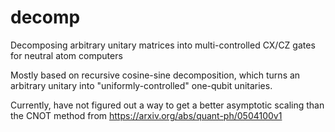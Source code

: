 # decomp
Decomposing arbitrary unitary matrices into multi-controlled CX/CZ gates for neutral atom computers

Mostly based on recursive cosine-sine decomposition, which turns an arbitrary unitary into "uniformly-controlled" one-qubit unitaries. 

Currently, have not figured out a way to get a better asymptotic scaling than the CNOT method from https://arxiv.org/abs/quant-ph/0504100v1
